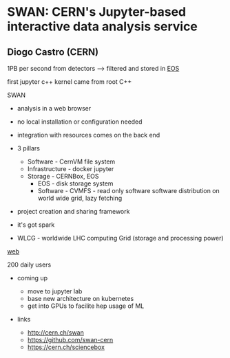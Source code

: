 # SWAN: CERN's Jupyter-based interactive data analysis service

## Diogo Castro (CERN)

1PB per second from detectors --> filtered and stored in [EOS](http://information-technology.web.cern.ch/services/eos-service)

first jupyter c++ kernel came from root C++


SWAN
* analysis in a web browser
* no local installation or configuration needed
* integration with resources comes on the back end
* 3 pillars
  * Software - CernVM file system
  * Infrastructure - docker jupyter
  * Storage - CERNBox, EOS
    * EOS - disk storage system
    * Software - CVMFS - read only software software distribution on world wide grid, lazy fetching
* project creation and sharing framework
* it's got spark

* WLCG - worldwide LHC computing Grid (storage and processing power)

[web](http://swan.web.cern.ch/)

200 daily users

* coming up
  * move to jupyter lab
  * base new architecture on kubernetes
  * get into GPUs to facilite hep usage of ML
  
* links
  * http://cern.ch/swan
  * https://github.com/swan-cern
  * https://cern.ch/sciencebox
